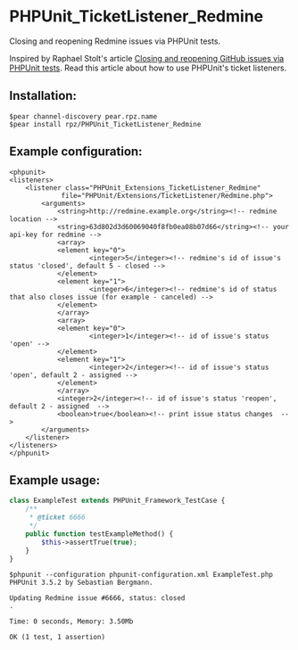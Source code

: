 PHPUnit_TicketListener_Redmine
===============================

Closing and reopening Redmine issues via PHPUnit tests.

Inspired by Raphael Stolt's article [Closing and reopening GitHub issues via PHPUnit tests](http://raphaelstolt.blogspot.com/2010/01/closing-and-reopening-github-issues-via.html). Read this article about how to use PHPUnit's ticket listeners.

Installation:
---------------------------------

    $pear channel-discovery pear.rpz.name
    $pear install rpz/PHPUnit_TicketListener_Redmine


Example configuration:
---------------------------------
    <phpunit>
	<listeners>
	    <listener class="PHPUnit_Extensions_TicketListener_Redmine" 
                 file="PHPUnit/Extensions/TicketListener/Redmine.php">
    		<arguments>
    		    <string>http://redmine.example.org</string><!-- redmine location -->
    		    <string>63d802d3d60069040f8fb0ea08b07d66</string><!-- your api-key for redmine -->
    		    <array>
        		<element key="0">
            		    <integer>5</integer><!-- redmine's id of issue's status 'closed', default 5 - closed -->
        		</element>
        		<element key="1">
            		    <integer>6</integer><!-- redmine's id of status that also closes issue (for example - canceled) -->
        		</element>
    		    </array>
    		    <array>
        		<element key="0">
            		    <integer>1</integer><!-- id of issue's status 'open' -->
        		</element>
        		<element key="1">
            		    <integer>2</integer><!-- id of issue's status 'open', default 2 - assigned -->
        		</element>
    		    </array>
    		    <integer>2</integer><!-- id of issue's status 'reopen', default 2 - assigned  -->
    		    <boolean>true</boolean><!-- print issue status changes  -->
    		</arguments>
	    </listener>
	</listeners>
    </phpunit>

Example usage:
---------------------------------
```php
class ExampleTest extends PHPUnit_Framework_TestCase {
    /**
     * @ticket 6666
     */
    public function testExampleMethod() {
        $this->assertTrue(true);
    }
}
```


    $phpunit --configuration phpunit-configuration.xml ExampleTest.php
    PHPUnit 3.5.2 by Sebastian Bergmann.

    Updating Redmine issue #6666, status: closed
    .

    Time: 0 seconds, Memory: 3.50Mb

    OK (1 test, 1 assertion)


    
